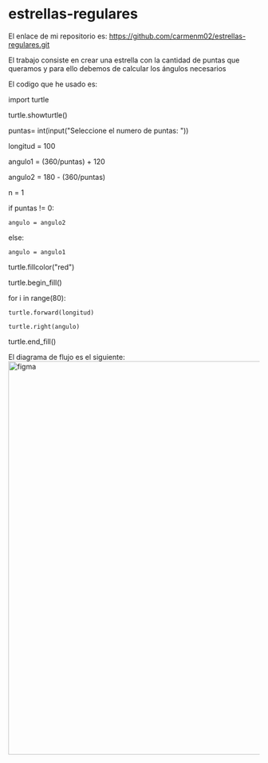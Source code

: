 # estrellas-regulares
El enlace de mi repositorio es: https://github.com/carmenm02/estrellas-regulares.git

El trabajo consiste en crear una estrella con la cantidad de puntas que queramos y para ello debemos de calcular los ángulos necesarios

El codigo que he usado es:

import turtle

turtle.showturtle()

puntas= int(input("Seleccione el numero de puntas: "))

longitud = 100

angulo1 = (360/puntas) + 120

angulo2 = 180 - (360/puntas)

n = 1


if puntas != 0:
    
    angulo = angulo2

else:
    
    angulo = angulo1


turtle.fillcolor("red")

turtle.begin_fill()


for i in range(80):    
    
    turtle.forward(longitud)
    
    turtle.right(angulo)

turtle.end_fill()

El diagrama de flujo es el siguiente:
<img width="787" alt="figma" src="https://user-images.githubusercontent.com/91721886/146836300-a0ca87e3-76ef-4dd7-9adc-9bf4c12d943d.png">
